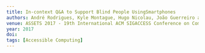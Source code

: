 ```yaml
---
title: In-context Q&A to Support Blind People UsingSmartphones
authors: André Rodrigues, Kyle Montague, Hugo Nicolau, João Guerreiro and Tiago Guerreiro
venue: ASSETS 2017 - 19th International ACM SIGACCESS Conference on Computers and Accessibility. Baltimore, Maryland, USA, October, 2017. To Appear.
year: 2017
doi: 
tags: [Accessible Computing]
---
```

